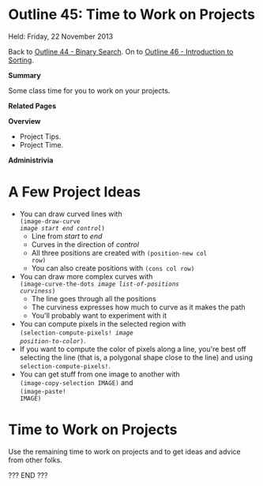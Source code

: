 Outline 45: Time to Work on Projects
====================================

Held: Friday, 22 November 2013

Back to [Outline 44 - Binary Search](outline.44.html).
On to [Outline 46 - Introduction to Sorting](outline.46.html).

**Summary**

Some class time for you to work on your projects.

**Related Pages**


**Overview**

* Project Tips.
* Project Time.

**Administrivia**


A Few Project Ideas
===================
* You can draw curved lines with <br>
  <code>(image-draw-curve *image* *start* *end* *control*)</code>
    * Line from *start* to *end*
    * Curves in the direction of *control*
    * All three positions are created with
    <code>(position-new col row)</code>
    * You can also create positions with <code>(cons col row)</code>
* You can draw more complex curves with <br>
  <code>(image-curve-the-dots *image* *list-of-positions* *curviness*)</code>
    * The line goes through all the positions
    * The curviness expresses how much to curve as it makes the path
    * You'll probably want to experiment with it
* You can compute pixels in the selected region with <br>
  <code>(selection-compute-pixels! *image* *position-to-color*)</code>.
* If you want to compute the color of pixels along a line, you're best off
  selecting the line (that is, a polygonal shape close to the line) and
  using <code>selection-compute-pixels!</code>.
* You can get stuff from one image to another with <br>
  <code>(image-copy-selection IMAGE)</code> and <br>
  <code>(image-paste! IMAGE)</code>

Time to Work on Projects
========================

Use the remaining time to work on projects and to get ideas and advice
from other folks.

??? END   ???


